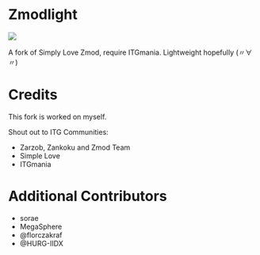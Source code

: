 # Zmodlight

![](https://i.imgur.com/V2PyZtz.png)

A fork of Simply Love Zmod, require ITGmania.
Lightweight hopefully (〃∀〃)

# Credits

This fork is worked on myself.

Shout out to ITG Communities:

* Zarzob, Zankoku and Zmod Team
* Simple Love
* ITGmania

# Additional Contributors

* sorae
* MegaSphere
* @florczakraf
* @HURG-IIDX
